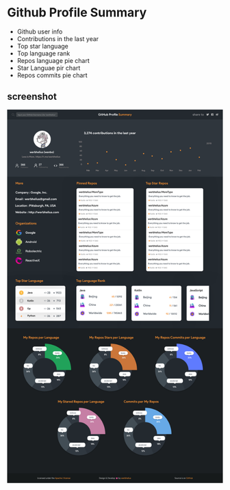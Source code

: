 # Github Profile Summary

* Github user info
* Contributions in the last year
* Top star language
* Top language rank
* Repos language pie chart
* Star Languae pir chart
* Repos commits pie chart

## screenshot
![image](images/detail.png)